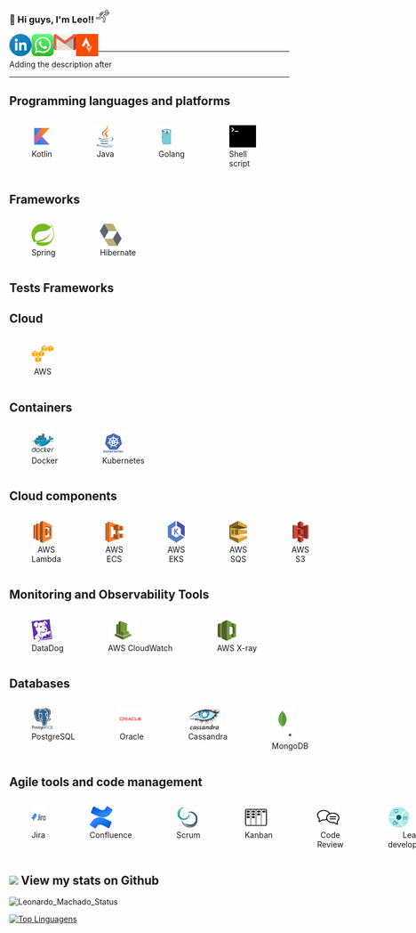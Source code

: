 ### 👋 Hi guys, I'm Leo!! <img src="icon/running-run-svgrepo-com.svg" width="24px">

<a target="_blank" href="https://www.linkedin.com/in/leomachadop/?locale=en_US">
  <img align="left" alt="LinkdeIN" width="40px" src="icon/linkedin-icon.svg" />
</a>
<a target="_blank" href="https://api.whatsapp.com/send?phone=5511976524468">
  <img align="left" alt="Whatsapp" width="40px" src="icon/whatsapp-icon.svg" />
</a>
<a target="_blank" href="mailto:leo.machadop@gmail.com">
  <img align="left" alt="Gmail" width="40px" src="icon/gmail-icon.svg" />
</a>
<a target="_blank" href="https://www.strava.com/athletes/leomachadop">
  <img align="left" alt="Facebook" width="40px" src="icon/strava-2.svg" />
</a>
<br>

---- 

Adding the description after

----

## Programming languages and platforms
<div style="display: flex">
    <figure>
      <img height="40" src="icon/icons8-kotlin.svg" alt="Kotlin">
      <figcaption style="text-align: center;">Kotlin</figcaption>
    </figure>
    <figure>
      <img height="40" src="icon/java-14.svg">
      <figcaption style="text-align: center;">Java</figcaption>
    </figure>
    <figure>
      <img height="40" src="icon/golang-gopher.svg">
      <figcaption style="text-align: center;">Golang</figcaption>
    </figure>
    <figure>
      <img height="40" src="icon/terminal-1.svg">
      <figcaption style="text-align: left;">Shell script</figcaption>
    </figure>
</div>

## Frameworks
<div style="display: flex">
    <figure>
      <img height="40" src="icon/spring-3.svg" alt="Spring">
      <figcaption style="text-align: center;">Spring</figcaption>
    </figure>
    <figure>
      <img height="40" src="icon/hibernate.svg" alt="Hibernate">
      <figcaption style="text-align: center;">Hibernate</figcaption>
    </figure>
</div>

## Tests Frameworks


## Cloud
<div style="display: flex">
    <figure>
      <img height="40" src="icon/amazonwebservices-original.svg" alt="AWS">
      <figcaption style="text-align: center;">AWS</figcaption>
    </figure>
</div>

## Containers
<div style="display: flex">
    <figure>
      <img height="40" src="icon/docker-original-wordmark.svg" alt="Docker">
      <figcaption style="text-align: center;">Docker</figcaption>
    </figure>
    <figure>
      <img height="40" src="icon/kubernetes-plain-wordmark.svg" alt="Kubernetes">
      <figcaption style="text-align: center;">Kubernetes</figcaption>
    </figure>
</div>

## Cloud components
<div style="display: flex">
    <figure>
      <img height="40" src="icon/aws-lambda-svgrepo-com.svg" alt="Lambda">
      <figcaption style="text-align: center;">AWS Lambda</figcaption>
    </figure>
    <figure>
      <img height="40" src="icon/amazon_ecs-icon.svg" alt="ECS">
      <figcaption style="text-align: center;">AWS ECS</figcaption>
    </figure>
    <figure>
      <img height="40" src="icon/88_amazon-eks-icon.1593699613.svg" alt="EKC">
      <figcaption style="text-align: center;">AWS EKS</figcaption>
    </figure>
    <figure>
      <img height="40" src="icon/aws-sqs-simple-queue-service-seeklogo.com.svg" alt="SQS">
      <figcaption style="text-align: center;">AWS SQS</figcaption>
    </figure>
    <figure>
      <img height="40" src="icon/Amazon-S3-Logo.svg" alt="S3">
      <figcaption style="text-align: center;">AWS S3</figcaption>
    </figure>
</div>

## Monitoring and Observability Tools
<div style="display: flex">
    <figure>
      <img height="40" src="icon/datadog-1.svg" alt="DataDog">
      <figcaption style="text-align: center;">DataDog</figcaption>
    </figure>
    <figure>
      <img height="40" src="icon/aws-cloudwatch3112.jpg" alt="AWS CloudWatch">
      <figcaption style="text-align: center;">AWS CloudWatch</figcaption>
    </figure>
    <figure>
      <img height="40" src="icon/aws-xray.svg" alt="AWS X-ray">
      <figcaption style="text-align: center;">AWS X-ray</figcaption>
    </figure>
</div>

## Databases
<div style="display: flex">
    <figure>
      <img height="40" src="icon/postgresql-original-wordmark.svg" alt="PostgreSQL">
      <figcaption style="text-align: center;">PostgreSQL</figcaption>
    </figure>
    <figure>
      <img height="40" src="icon/oracle-original.svg" alt="Oracle">
      <figcaption style="text-align: center;">Oracle</figcaption>
    </figure>
    <figure>
      <img height="40" src="icon/Cassandra_logo.svg" alt="Cassandra">
      <figcaption style="text-align: center;">Cassandra</figcaption>
    </figure>
    <figure>
      <img height="40" src="icon/mongodb-icon-1.svg" alt="MongoDB">
      <figcaption style="text-align: center;">* MongoDB</figcaption>
    </figure>
</div>

## Agile tools and code management
<div style="display: flex">
    <figure>
      <img height="40" src="icon/jira-original-wordmark.svg" alt="Jira">
      <figcaption style="text-align: center;">Jira</figcaption>
    </figure>
    <figure>
      <img height="40" src="icon/confluence-seeklogo.com.svg" alt="Confluence">
      <figcaption style="text-align: center;">Confluence</figcaption>
    </figure>
    <figure>
      <img height="40" src="icon/scrum-1.svg" alt="Scrum">
      <figcaption style="text-align: center;">Scrum</figcaption>
    </figure>
    <figure>
      <img height="40" src="icon/kanban.svg" alt="Kanban">
      <figcaption style="text-align: center;">Kanban</figcaption>
    </figure>
    <figure>
      <img height="40" src="icon/customer-reviews-svgrepo-com.svg" alt="Code Review">
      <figcaption style="text-align: center;">Code Review</figcaption>
    </figure>
    <figure>
      <img height="40" src="icon/method-ch2.svg" alt="Lean development">
      <figcaption style="text-align: center;">Lean development</figcaption>
    </figure>
    <figure>
      <img height="40" src="icon/Octicons-mark-github.svg" alt="Github">
      <figcaption style="text-align: center;">Github</figcaption>
    </figure>
    <figure>
      <img height="40" src="icon/gitlab.svg" alt="Gitlab">
      <figcaption style="text-align: center;">Gitlab</figcaption>
    </figure>
    <figure>
      <img height="40" src="icon/bitbucket-original-wordmark.svg" alt="bitbucket">
      <figcaption style="text-align: center;">bitbucket</figcaption>
    </figure>
</div>

## <img src="https://media.giphy.com/media/VgCDAzcKvsR6OM0uWg/giphy.gif" width="50"> View my stats on Github 

![Leonardo_Machado_Status](https://github-readme-stats.vercel.app/api?username=leomachadop&show_icons=true)

[![Top Linguagens](https://github-readme-stats.vercel.app/api/top-langs/?username=leomachadop&layout=compact)](https://github.com/anuraghazra/github-readme-stats)